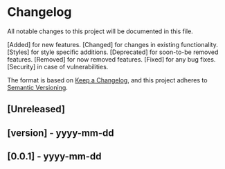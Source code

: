 # Changelog

All notable changes to this project will be documented in this file.

[Added] for new features.
[Changed] for changes in existing functionality.
[Styles] for style specific additions.
[Deprecated] for soon-to-be removed features.
[Removed] for now removed features.
[Fixed] for any bug fixes.
[Security] in case of vulnerabilities.

The format is based on [Keep a Changelog](https://keepachangelog.com/en/1.0.0/), and this project adheres
to [Semantic Versioning](https://semver.org/spec/v2.0.0.html).

## [Unreleased]

## [version] - yyyy-mm-dd

## [0.0.1] - yyyy-mm-dd

###
